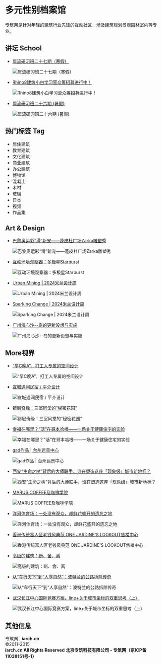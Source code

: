 # 多元性别档案馆

专筑网是针对年轻的建筑行业先锋的互动社区，涉及建筑规划景观园林室内等专业。

## 讲坛 School

- [犀流研习班二十七期（寒假）](http://v.iarch.cn/course/822)
  
  ![犀流研习班二十七期（寒假）](http://v.iarch.cn/files/default/2025/01-19/161834a7aaa7889615.png)

- [Rhino8建筑小白学习营众筹招募进行中！](http://v.iarch.cn/course/819)

  ![Rhino8建筑小白学习营众筹招募进行中！](http://v.iarch.cn/files/default/2024/09-30/1049288f275f666970.jpg)

- [犀流研习班二十六期 (暑假)](http://v.iarch.cn/course/818)
  
  ![犀流研习班二十六期 (暑假)](http://v.iarch.cn/files/default/2024/06-25/10542958d527029697.png)

## 热门标签 Tag

- 居住建筑
- 教育建筑
- 文化建筑
- 商业建筑
- 办公建筑
- 博物馆
- 混凝土
- 木材
- 玻璃
- 日本
- 视频
- 作品集

## Art & Design

- [巴黎奥运彩“滑”新宠——蓬皮杜广场Zarka雕塑秀](thread-47635-1-1.html)

  ![巴黎奥运彩“滑”新宠——蓬皮杜广场Zarka雕塑秀](data/attachment/forum/47635.jpg)

- [互动环境观察器：多极星Starburst](thread-47616-1-1.html)

  ![互动环境观察器：多极星Starburst](data/attachment/forum/47616.jpg)

- [Urban Mining | 2024米兰设计周](thread-47302-1-1.html)

  ![Urban Mining | 2024米兰设计周](data/attachment/forum/47302.jpg)

- [Sparking Change | 2024米兰设计周](thread-47281-1-1.html)

  ![Sparking Change | 2024米兰设计周](data/attachment/forum/47281.jpg)

- [广州海心沙--岛的更新设想与实施](thread-47039-1-1.html)

  ![广州海心沙--岛的更新设想与实施](data/attachment/forum/47039.jpg)

## More视界

- [“早C晚A”，打工人专属的空间设计](thread-47807-1-1.html)

  ![“早C晚A”，打工人专属的空间设计](data/attachment/forum/47807.jpg)

- [宣城遇涧民宿 / 平介设计](thread-47806-1-1.html)

  ![宣城遇涧民宿 / 平介设计](data/attachment/forum/47806.jpg)

- [错层奇缘：三室同堂的“秘密花园”](thread-47805-1-1.html)

  ![错层奇缘：三室同堂的“秘密花园”](data/attachment/forum/47805.jpg)

- [幸福在哪里？“活”在哥本哈根——一场关于健康住宅的实验](thread-47804-1-1.html)

  ![幸福在哪里？“活”在哥本哈根——一场关于健康住宅的实验](data/attachment/forum/47804.jpg)

- [gad作品 | 台州远景中心](thread-47803-1-1.html)

  ![gad作品 | 台州远景中心](data/attachment/forum/47803.jpg)

- [西安“生命之树”背后的大师联手，谁在塑造这座「现象级」城市新地标？](thread-47802-1-1.html)

  ![西安“生命之树”背后的大师联手，谁在塑造这座「现象级」城市新地标？](data/attachment/forum/47802.jpg)

- [MARUS COFFEE及咖啡学院](thread-47801-1-1.html)

  ![MARUS COFFEE及咖啡学院](data/attachment/forum/47801.jpg)

- [洋河体育场：一处没有观众，却鲜花盛开的遗忘之地](thread-47799-1-1.html)

  ![洋河体育场：一处没有观众，却鲜花盛开的遗忘之地](data/attachment/forum/47799.jpg)

- [香港传统富人区老钱风典范 ONE JARDINE'S LOOKOUT售楼中心](thread-47800-1-1.html)

  ![香港传统富人区老钱风典范 ONE JARDINE'S LOOKOUT售楼中心](data/attachment/forum/47800.jpg)

- [高级的建筑：断、舍、离](thread-47798-1-1.html)

  ![高级的建筑：断、舍、离](data/attachment/forum/47798.jpg)

- [从“车行天下”到“人享自然”：波特兰的公路拆除传奇](thread-47796-1-1.html)

  ![从“车行天下”到“人享自然”：波特兰的公路拆除传奇](data/attachment/forum/47796.jpg)

- [武汉长江中心国际竞赛方案，line+关于城市坐标的双重思考（上）](thread-47795-1-1.html)

  ![武汉长江中心国际竞赛方案，line+关于城市坐标的双重思考（上）](data/attachment/forum/47795.jpg)

## 其他信息

专筑网   **iarch.cn**  
©2011-2015  
**iarch.cn All Rights Reserved 北京专筑科技有限公司 - 专筑网（京ICP备11038151号-1）**  